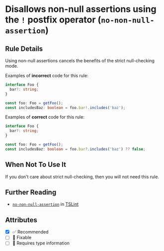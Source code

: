 # Disallows non-null assertions using the `!` postfix operator (`no-non-null-assertion`)

## Rule Details

Using non-null assertions cancels the benefits of the strict null-checking mode.

Examples of **incorrect** code for this rule:

```ts
interface Foo {
  bar?: string;
}

const foo: Foo = getFoo();
const includesBaz: boolean = foo.bar!.includes('baz');
```

Examples of **correct** code for this rule:

```ts
interface Foo {
  bar?: string;
}

const foo: Foo = getFoo();
const includesBaz: boolean = foo.bar?.includes('baz') ?? false;
```

## When Not To Use It

If you don't care about strict null-checking, then you will not need this rule.

## Further Reading

- [`no-non-null-assertion`](https://palantir.github.io/tslint/rules/no-non-null-assertion/) in [TSLint](https://palantir.github.io/tslint/)

## Attributes

- [x] ✅ Recommended
- [ ] 🔧 Fixable
- [ ] 💭 Requires type information
